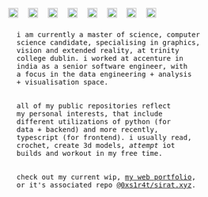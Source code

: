 <h1>
<span>
  <img src="https://64.media.tumblr.com/181c647e01e2575f2e559c64831de2e6/73c7e63e57904ca7-97/s75x75_c1/33e5e55eb7402e249a438ed4d5515777026a7b6e.gif" height="20" width="20" alt="flora + strawbs"/>
  &nbsp;
  <img src="https://64.media.tumblr.com/5393808e3f4e05abf05fa6f6ab76690b/6cf449cc5522ecdc-c4/s75x75_c1/92937b4942670a6cd4fe85dcbc140a0dd4555ee7.gif" height="20" width="20" alt="kuromi hides from you"/>
  &nbsp;
  <img src="https://64.media.tumblr.com/646fc99e0e0338fb795abaff48e5c298/23dcd904a23af9f7-d3/s75x75_c1/8dde7886d85a2ce726334fe87794ce1bba306bb5.gif" height="20" width="20" alt="caramel custurd w a strawb on top" />
  &nbsp;
  <img src="https://64.media.tumblr.com/6998a3eccceed975f72cecc70b083651/58380bc7bc4d5de9-4a/s75x75_c1/6c2ded6e7f21856302adc54e778b36831cf577eb.gif" height="20" width="20" alt="hello kitty ramen"/>
  &nbsp;
  <img src="https://64.media.tumblr.com/a1b4fe50a985b28407c136fdf53deb6a/a2c8d343b23dc6f6-f2/s75x75_c1/367c67222b47671bddc11d7bb75d1082515787e7.gif" height="20" width="20" alt="hallow kitty"/>
  &nbsp;
  <img src="https://64.media.tumblr.com/463bd13f5425d59cf7d244b57d6d44e6/92ddb7ecf8844f12-c5/s75x75_c1/41a4932c92af9ff01cc2acdda4d45f30a5b3641e.gif" height="20" width="20" alt="french toast" />
  &nbsp;
  <img src="https://64.media.tumblr.com/284001e639c0754e3c72919455fced9e/4968da3100ade5b4-cd/s75x75_c1/64ea9632d2c240fad80c1a6519631a99a8b16651.gif" height="20" width="20" alt="neopolitan melo" />
  &nbsp;
  <img src="https://64.media.tumblr.com/ba4769d2c85e42adb5cf4a3fbc4760d2/2e01f0a255a31b9f-1d/s75x75_c1/b272a6fccfd5451af3a27d537fc8271efc5dda2a.gif" height="20" width="20" alt="a variety of sweet roles"/>
</span>
</h1>
<pre>
  i am currently a master of science, computer
  science candidate, specialising in graphics,
  vision and extended reality, at trinity
  college dublin. i worked at accenture in
  india as a senior software engineer, with
  a focus in the data engineering + analysis
  + visualisation space.
  <br />
  all of my public repositories reflect
  my personal interests, that include
  different utilizations of python (for
  data + backend) and more recently,
  typescript (for frontend). i usually read,
  crochet, create 3d models, <i>attempt</i> iot
  builds and workout in my free time.
  <br />
  check out my current wip, <a href="https://sirat.xyz/" target="_blank" rel="noopener noreferrer">my web portfolio</a>,
  or it's associated repo <a href="https://github.com/0xs1r4t/sirat.xyz" target="_blank" rel="noopener noreferrer">@0xs1r4t/sirat.xyz</a>.</pre>

